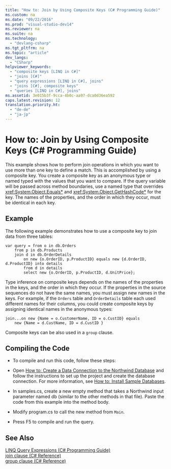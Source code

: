 ```yaml
---
title: "How to: Join by Using Composite Keys (C# Programming Guide)"
ms.custom: na
ms.date: "09/22/2016"
ms.prod: "visual-studio-dev14"
ms.reviewer: na
ms.suite: na
ms.technology: 
  - "devlang-csharp"
ms.tgt_pltfrm: na
ms.topic: "article"
dev_langs: 
  - "CSharp"
helpviewer_keywords: 
  - "composite keys [LINQ in C#]"
  - "joins [C#]"
  - "query expressions [LINQ in C#], joins"
  - "joins [C#], composite keys"
  - "queries [LINQ in C#], joins"
ms.assetid: 3e015b3f-9cca-4b0c-aa97-dca0d36ea592
caps.latest.revision: 12
translation.priority.ht: 
  - "de-de"
  - "ja-jp"
---
```

# How to: Join by Using Composite Keys (C# Programming Guide)
This example shows how to perform join operations in which you want to use more than one key to define a match. This is accomplished by using a composite key. You create a composite key as an anonymous type or named typed with the values that you want to compare. If the query variable will be passed across method boundaries, use a named type that overrides <xref:System.Object.Equals*> and <xref:System.Object.GetHashCode*> for the key. The names of the properties, and the order in which they occur, must be identical in each key.  
  
## Example  
 The following example demonstrates how to use a composite key to join data from three tables:  
  
```  
var query = from o in db.Orders  
    from p in db.Products  
    join d in db.OrderDetails   
        on new {o.OrderID, p.ProductID} equals new {d.OrderID,        d.ProductID} into details  
        from d in details  
        select new {o.OrderID, p.ProductID, d.UnitPrice};  
```  
  
 Type inference on composite keys depends on the names of the properties in the keys, and the order in which they occur. If the properties in the source sequences do not have the same names, you must assign new names in the keys. For example, if the `Orders` table and `OrderDetails` table each used different names for their columns, you could create composite keys by assigning identical names in the anonymous types:  
  
```  
join...on new {Name = o.CustomerName, ID = o.CustID} equals   
    new {Name = d.CustName, ID = d.CustID }  
```  
  
 Composite keys can be also used in a `group` clause.  
  
## Compiling the Code  
  
-   To compile and run this code, follow these steps:  
  
-   Open [How to: Create a Data Connection to the Northwind Database](assetId:///cc6cb79f-d035-41f8-b398-8d4a45922bfb) and follow the instructions to set up the project and create the database connection. For more information, see [How to: Install Sample Databases](assetId:///ed1291f6-604c-4972-ae22-0345c6dea12e).  
  
-   In samples.cs, create a new empty method that takes a Northwind input parameter named db (similar to the other methods in that file). Paste the code from this example into the method body.  
  
-   Modify program.cs to call the new method from `Main`.  
  
-   Press F5 to compile and run the query.  
  
## See Also  
 [LINQ Query Expressions (C# Programming Guide)](../VS_csharp/linq-query-expressions--csharp-programming-guide-.md)   
 [join clause (C# Reference)](../VS_csharp/join-clause--csharp-reference-.md)   
 [group clause (C# Reference)](../VS_csharp/group-clause--csharp-reference-.md)